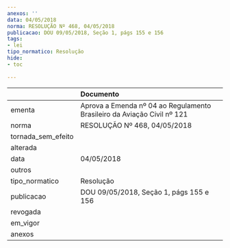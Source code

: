 ```yaml
---
anexos: ''
data: 04/05/2018
norma: RESOLUÇÃO Nº 468, 04/05/2018
publicacao: DOU 09/05/2018, Seção 1, págs 155 e 156
tags:
- lei
tipo_normatico: Resolução
hide: 
- toc 
 
---
```


|                    | Documento                                                               |
|:-------------------|:------------------------------------------------------------------------|
| ementa             | Aprova a Emenda nº 04 ao Regulamento Brasileiro da Aviação Civil nº 121 |
| norma              | RESOLUÇÃO Nº 468, 04/05/2018                                            |
| tornada_sem_efeito |                                                                         |
| alterada           |                                                                         |
| data               | 04/05/2018                                                              |
| outros             |                                                                         |
| tipo_normatico     | Resolução                                                               |
| publicacao         | DOU 09/05/2018, Seção 1, págs 155 e 156                                 |
| revogada           |                                                                         |
| em_vigor           |                                                                         |
| anexos             |                                                                         |